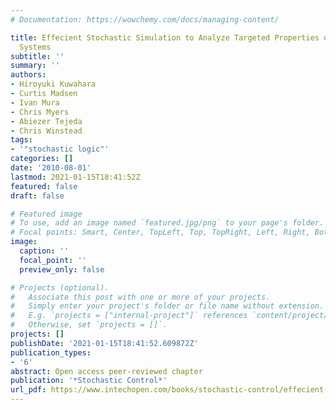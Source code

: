 ```yaml
---
# Documentation: https://wowchemy.com/docs/managing-content/

title: Effecient Stochastic Simulation to Analyze Targeted Properties of Biological
  Systems
subtitle: ''
summary: ''
authors:
- Hiroyuki Kuwahara
- Curtis Madsen
- Ivan Mura
- Chris Myers
- Abiezer Tejeda
- Chris Winstead
tags:
- '"stochastic logic"'
categories: []
date: '2010-08-01'
lastmod: 2021-01-15T18:41:52Z
featured: false
draft: false

# Featured image
# To use, add an image named `featured.jpg/png` to your page's folder.
# Focal points: Smart, Center, TopLeft, Top, TopRight, Left, Right, BottomLeft, Bottom, BottomRight.
image:
  caption: ''
  focal_point: ''
  preview_only: false

# Projects (optional).
#   Associate this post with one or more of your projects.
#   Simply enter your project's folder or file name without extension.
#   E.g. `projects = ["internal-project"]` references `content/project/deep-learning/index.md`.
#   Otherwise, set `projects = []`.
projects: []
publishDate: '2021-01-15T18:41:52.609872Z'
publication_types:
- '6'
abstract: Open access peer-reviewed chapter
publication: '*Stochastic Control*'
url_pdf: https://www.intechopen.com/books/stochastic-control/effecient-stochastic-simulation-to-analyze-targeted-properties-of-biological-systems
---
```

